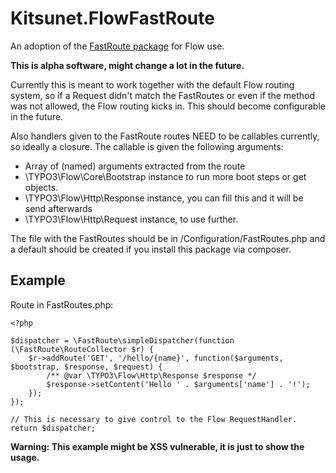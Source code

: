 # Kitsunet.FlowFastRoute
An adoption of the [FastRoute package](https://github.com/nikic/FastRoute/) for Flow use.

**This is alpha software, might change a lot in the future.**

Currently this is meant to work together with the default Flow routing system, so if a Request didn't match the FastRoutes or even if the method was not allowed, the Flow routing kicks in.
This should become configurable in the future.

Also handlers given to the FastRoute routes NEED to be callables currently, so ideally a closure. The callable is given the following arguments:

* Array of (named) arguments extracted from the route
* \TYPO3\Flow\Core\Bootstrap instance to run more boot steps or get objects.
* \TYPO3\Flow\Http\Response instance, you can fill this and it will be send afterwards
* \TYPO3\Flow\Http\Request instance, to use further.


The file with the FastRoutes should be in /Configuration/FastRoutes.php and a default should be created if you install this package via composer.

## Example

Route in FastRoutes.php:
    
    <?php
    
    $dispatcher = \FastRoute\simpleDispatcher(function (\FastRoute\RouteCollector $r) {
        $r->addRoute('GET', '/hello/{name}', function($arguments, $bootstrap, $response, $request) {
            /** @var \TYPO3\Flow\Http\Response $response */
            $response->setContent('Hello ' . $arguments['name'] . '!');
        });
    });
    
    // This is necessary to give control to the Flow RequestHandler.
    return $dispatcher;

**Warning: This example might be XSS vulnerable, it is just to show the usage.**
